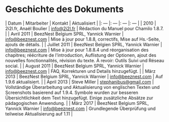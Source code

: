 # Geschichte des Dokuments

| Datum | Mitarbeiter | Kontakt | Aktualisiert |
|: — |: — |: — |: — |
| 2010 | 2i2l.fr, Anaël Boulier | info@2i2l.fr | Rédaction du Manuel pour Chamilo 1.8.7. |
| Avril 2011 | BeezNest Belgium SPRL, Yannick Warnier | info@beeznest.com | Mise à jour pour 1.8.8, correctifs, Mise auf Hs.-Seite, ajouts de détails. |
| Juillet 2011 | BeezNest Belgien SPRL, Yannick Warnier | info@beeznest.com | Mise à jour pour 1.8.8.4 und réorganisation des chapitres; réécriture de l'introduction, Auflistung der Optionen, ajout des nouvelles fonctionnalités, révision du texte. À revoir: Outils Suivi und Réseau social. |
| August 2011 | BeezNest Belgium SPRL, Yannick Warnier | info@beeznest.com | FAQ, Korrekturen und Details hinzugefügt. |
| März 2013 | BeezNest Belgium SPRL, Yannick Warnier | info@beeznest.com | Auf 1.9.6 aktualisiert. |
| April 2013 | Steve Miller | stephanibus@gmail.com | Vollständige Überarbeitung und Aktualisierung von englischen Texten und Screenshots basierend auf 1.9.4. Symbole wurden zur besseren Übersichtlichkeit dem Text hinzugefügt. Einige zusätzliche Absätze zur pädagogischen Anwendung. |
| März 2017 | BeezNest Belgium SPRL, Yannick Warnier | info@beeznest.com | Grundlegende Überprüfung und teilweise Aktualisierung auf 1.11 |